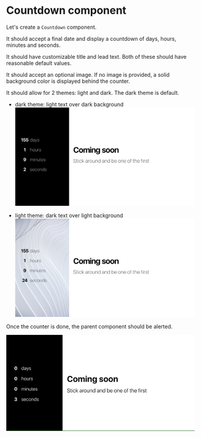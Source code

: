 # Countdown component

Let's create a `Countdown` component.

It should accept a final date and display a countdown of days, hours, minutes and seconds.

It should have customizable title and lead text. Both of these should have reasonable default values.

It should accept an optional image. If no image is provided, a solid background color is displayed behind the counter.

It should allow for 2 themes: light and dark. The dark theme is default.

- dark theme: light text over dark background 
![example dark](./example-dark.png)

- light theme: dark text over light background 
![example light](./example-light.png)

Once the counter is done, the parent component should be alerted. 

![example after countdown over](./example.gif)
